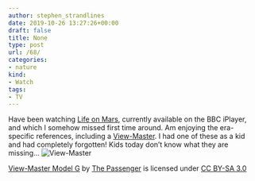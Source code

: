 ```yaml
---
author: stephen_strandlines
date: 2019-10-26 13:27:26+00:00
draft: false
title: None
type: post
url: /68/
categories:
- nature
kind:
- Watch
tags:
- TV
---
```


Have been watching [Life on Mars](https://www.bbc.co.uk/iplayer/episodes/b006t85s/life-on-mars), currently available on the BBC iPlayer, and which I somehow missed first time around. Am enjoying the era-specific references, including a [View-Master](https://en.m.wikipedia.org/wiki/View-Master). I had one of these as a kid and had completely forgotten! Kids today don’t know what they are missing...
![View-Master](https://upload.wikimedia.org/wikipedia/commons/4/4d/View-Master_Model_G.jpg)

[View-Master Model G](https://commons.m.wikimedia.org/wiki/File:View-Master_Model_G.jpg#mw-jump-to-license) by [The Passenger](https://commons.m.wikimedia.org/wiki/User:L%27Ospite_Inatteso) is licensed under [CC BY-SA 3.0](https://creativecommons.org/licenses/by-sa/3.0/deed.en)
